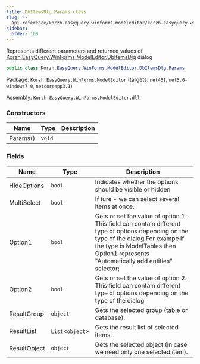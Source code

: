 ```yaml
---
title: DbItemsDlg.Params class
slug: >-
  api-reference/korzh-easyquery-winforms-modeleditor/korzh-easyquery-winforms-modeleditor-namespace/dbitemsdlg-params-class
sidebar:
  order: 100
---
```


Represents different parameters and returned values of [Korzh.EasyQuery.WinForms.ModelEditor.DbItemsDlg](///easyquery/docs/api-reference/korzh-easyquery-winforms-modeleditor/korzh-easyquery-winforms-modeleditor-namespace/dbitemsdlg-class) dialog
```csharp
public class Korzh.EasyQuery.WinForms.ModelEditor.DbItemsDlg.Params

```
Package: `Korzh.EasyQuery.WinForms.ModelEditor` (targets: `net461`, `net5.0-windows7.0`, `netcoreapp3.1`)

Assembly: `Korzh.EasyQuery.WinForms.ModelEditor.dll`

### Constructors

| Name | Type | Description | 
| --- | --- | --- | 
| Params() | `void` |  | 


### Fields

| Name | Type | Description | 
| --- | --- | --- | 
| HideOptions | `bool` | Indicates whether the options should be visible or hidden | 
| MultiSelect | `bool` | If ture - we can select several items at once. | 
| Option1 | `bool` | Gets or set the value of option 1. This field can contain different type of options depending on the type of the dialog  For exampe if the type is ModelTables then Option1 represents "Automatically add entities" selector; | 
| Option2 | `bool` | Gets or set the value of option 2. This field can contain different type of options depending on the type of the dialog | 
| ResultGroup | `object` | Gets the selected group (table or database). | 
| ResultList | `List`&lt;`object`&gt; | Gets the result list of selected items. | 
| ResultObject | `object` | Gets the selected object (in case we need only one selected item). |
